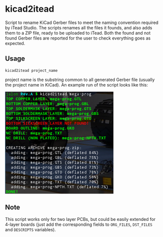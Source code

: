 # kicad2itead
Script to rename KiCad Gerber files to meet the naming convention required by iTead Studio. The scripts renames all the files it founds, and also adds them to a ZIP file, ready to be uploaded to iTead. Both the found and not found Gerber files are reported for the user to check everything goes as expected.

## Usage

    kicad2itead project_name

project name is the substring common to all generated Gerber file (usually the project name in KiCad). An example run of the script looks like this:

![alt text](https://raw.githubusercontent.com/doragasu/kicad2itead/master/example.png "Example run")

## Note
This script works only for two layer PCBs, but could be easily extended for 4-layer boards (just add the corresponding fields to `ORG_FILES`, `DST_FILES` and `DESCRIPTS` variables).

